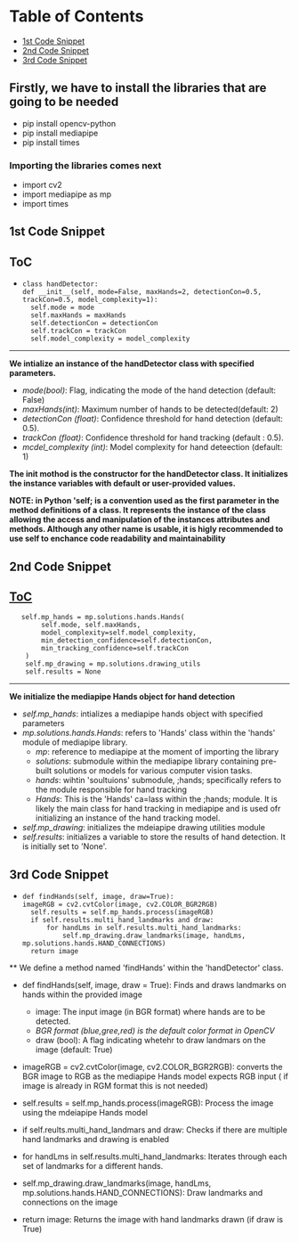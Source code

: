 # Table of Contents
- [1st Code Snippet](#1st-Code-Snippet)
- [2nd Code Snippet](#2nd-Code-Snippet)
- [3rd Code Snippet](#3rd-Code-Snippet)


## Firstly, we have to install the libraries that are going to be needed
- pip install opencv-python
- pip install mediapipe
- pip install times

### Importing the libraries comes next
- import cv2
- import mediapipe as mp
- import times

## 1st Code Snippet 
## [ToC](#Table-of-Contents)
*     class handDetector:
      def __init__(self, mode=False, maxHands=2, detectionCon=0.5, trackCon=0.5, model_complexity=1):  
        self.mode = mode  
        self.maxHands = maxHands  
        self.detectionCon = detectionCon  
        self.trackCon = trackCon  
        self.model_complexity = model_complexity
---  
        
**We intialize an instance of the handDetector class with specified parameters.**
- *mode(bool)*: Flag, indicating the mode of the hand detection (default: False)
- *maxHands(int)*: Maximum number of hands to be detected(default: 2)
- *detectionCon (float)*: Confidence threshold for hand detection (default: 0.5).
- *trackCon (float)*: Confidence threshold for hand tracking (default : 0.5).
- *mcdel_complexity (int)*: Model complexity for hand deteection (default: 1)

**The __init__ mothod is the constructor for the handDetector class. It initializes the instance variables with default or user-provided values.**

**NOTE: in Python 'self; is a convention used as the first parameter in the method definitions of a class. It represents the instance of the class allowing the access and manipulation of the instances attributes and methods. Although any other name is usable, it is higly recommended to use self to enchance code readability and maintainability**

## 2nd Code Snippet
## [ToC](#Table-of-Contents)
       self.mp_hands = mp.solutions.hands.Hands(
            self.mode, self.maxHands,
            model_complexity=self.model_complexity,
            min_detection_confidence=self.detectionCon,
            min_tracking_confidence=self.trackCon
        )
        self.mp_drawing = mp.solutions.drawing_utils
        self.results = None
---
  
**We initialize the mediapipe Hands object for hand detection**

  - *self.mp_hands*: intializes a mediapipe hands object with specified parameters
  - *mp.solutions.hands.Hands*: refers to 'Hands' class within the 'hands' module of mediapipe library.
     - *mp*: reference to mediapipe at the moment of importing the library
     - *solutions*: submodule within the mediapipe library containing pre-built solutions or models for various computer vision tasks.
     - *hands*: wihtin 'soultuions' submodule, ;hands; specifically refers to the module responsible for hand tracking
     - *Hands*: This is the 'Hands' ca=lass within the ;hands; module. It is likely the main class for hand tracking in mediapipe and is used ofr initializing an instance of the hand tracking model.
   - *self.mp_drawing*: initializes the mdeiapipe drawing utilities module
   - *self.results*: initializes a variable to store the results of hand detection. It is initially set to 'None'.
     
## 3rd Code Snippet
*     def findHands(self, image, draw=True):
      imageRGB = cv2.cvtColor(image, cv2.COLOR_BGR2RGB)
        self.results = self.mp_hands.process(imageRGB)
        if self.results.multi_hand_landmarks and draw:
            for handLms in self.results.multi_hand_landmarks:
                self.mp_drawing.draw_landmarks(image, handLms, mp.solutions.hands.HAND_CONNECTIONS)
        return image

** We define a method named 'findHands' within the 'handDetector' class.
- def findHands(self, image, draw = True): Finds and draws landmarks on hands within the provided image
     - image: The input image (in BGR format) where hands are to be detected.
     - *BGR format (blue,gree,red) is the default color format in OpenCV*
     - draw (bool): A flag indicating whetehr to draw landmars on the image (default: True)
       
- imageRGB = cv2.cvtColor(image, cv2.COLOR_BGR2RGB): converts the BGR image to RGB as the mediapipe Hands model expects RGB input ( if image is already in RGM format this is not needed)

- self.results = self.mp_hands.process(imageRGB): Process the image using the mdeiapipe Hands model

- if self.reults.multi_hand_landmars and draw: Checks if there are multiple hand landmarks and drawing is enabled

- for handLms in self.results.multi_hand_landmarks: Iterates through each set of landmarks for a different hands.

- self.mp_drawing.draw_landmarks(image, handLms, mp.solutions.hands.HAND_CONNECTIONS): Draw landmarks and connections on the image

- return image: Returns the image with hand landmarks drawn (if draw is True)
